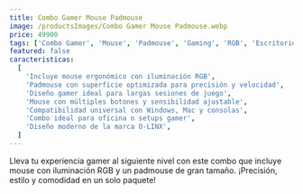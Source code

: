 ```yaml
---
title: Combo Gamer Mouse Padmouse
image: /productsImages/Combo Gamer Mouse Padmouse.webp
price: 49900
tags: ['Combo Gamer', 'Mouse', 'Padmouse', 'Gaming', 'RGB', 'Escritorio', 'Oficina', 'Computador']
featured: false
caracteristicas:
  [
    'Incluye mouse ergonómico con iluminación RGB',
    'Padmouse con superficie optimizada para precisión y velocidad',
    'Diseño gamer ideal para largas sesiones de juego',
    'Mouse con múltiples botones y sensibilidad ajustable',
    'Compatibilidad universal con Windows, Mac y consolas',
    'Combo ideal para oficina o setups gamer',
    'Diseño moderno de la marca O-LINX',
  ]
---
```


Lleva tu experiencia gamer al siguiente nivel con este combo que incluye mouse con iluminación RGB y un padmouse de gran tamaño. ¡Precisión, estilo y comodidad en un solo paquete!
